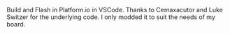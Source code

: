 Build and Flash in Platform.io in VSCode. 
Thanks to Cemaxacutor and Luke Switzer for the underlying code. I only modded it to suit the needs of my board. 
